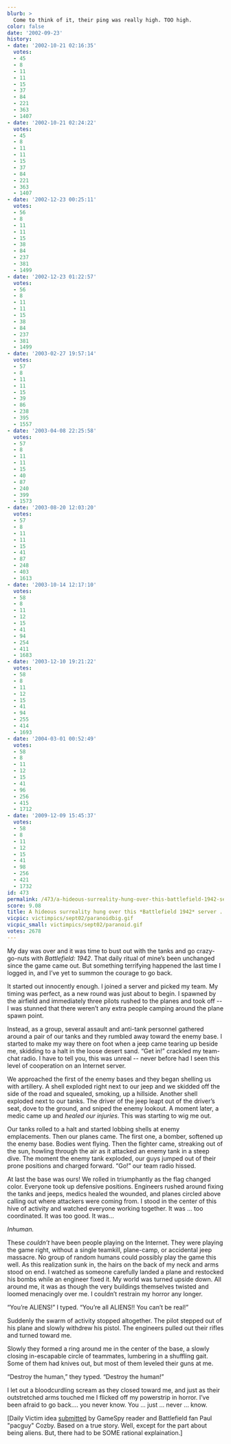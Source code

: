 ```yaml
---
blurb: >
  Come to think of it, their ping was really high. TOO high.
color: false
date: '2002-09-23'
history:
- date: '2002-10-21 02:16:35'
  votes:
  - 45
  - 8
  - 11
  - 11
  - 15
  - 37
  - 84
  - 221
  - 363
  - 1407
- date: '2002-10-21 02:24:22'
  votes:
  - 45
  - 8
  - 11
  - 11
  - 15
  - 37
  - 84
  - 221
  - 363
  - 1407
- date: '2002-12-23 00:25:11'
  votes:
  - 56
  - 8
  - 11
  - 11
  - 15
  - 38
  - 84
  - 237
  - 381
  - 1499
- date: '2002-12-23 01:22:57'
  votes:
  - 56
  - 8
  - 11
  - 11
  - 15
  - 38
  - 84
  - 237
  - 381
  - 1499
- date: '2003-02-27 19:57:14'
  votes:
  - 57
  - 8
  - 11
  - 11
  - 15
  - 39
  - 86
  - 238
  - 395
  - 1557
- date: '2003-04-08 22:25:58'
  votes:
  - 57
  - 8
  - 11
  - 11
  - 15
  - 40
  - 87
  - 240
  - 399
  - 1573
- date: '2003-08-20 12:03:20'
  votes:
  - 57
  - 8
  - 11
  - 11
  - 15
  - 41
  - 87
  - 248
  - 403
  - 1613
- date: '2003-10-14 12:17:10'
  votes:
  - 58
  - 8
  - 11
  - 12
  - 15
  - 41
  - 94
  - 254
  - 411
  - 1683
- date: '2003-12-10 19:21:22'
  votes:
  - 58
  - 8
  - 11
  - 12
  - 15
  - 41
  - 94
  - 255
  - 414
  - 1693
- date: '2004-03-01 00:52:49'
  votes:
  - 58
  - 8
  - 11
  - 12
  - 15
  - 41
  - 96
  - 256
  - 415
  - 1712
- date: '2009-12-09 15:45:37'
  votes:
  - 58
  - 8
  - 11
  - 12
  - 15
  - 41
  - 98
  - 256
  - 421
  - 1732
id: 473
permalink: /473/a-hideous-surreality-hung-over-this-battlefield-1942-server--like-a-cloud/
score: 9.08
title: A hideous surreality hung over this *Battlefield 1942* server ... like a cloud.
vicpic: victimpics/sept02/paranoidbig.gif
vicpic_small: victimpics/sept02/paranoid.gif
votes: 2678
---
```


My day was over and it was time to bust out with the tanks and go
crazy-go-nuts with *Battlefield: 1942*. That daily ritual of mine’s been
unchanged since the game came out. But something terrifying happened the
last time I logged in, and I’ve yet to summon the courage to go back.

It started out innocently enough. I joined a server and picked my team.
My timing was perfect, as a new round was just about to begin. I spawned
by the airfield and immediately three pilots rushed to the planes and
took off -- I was stunned that there weren’t any extra people camping
around the plane spawn point.

Instead, as a group, several assault and anti-tank personnel gathered
around a pair of our tanks and they rumbled away toward the enemy base.
I started to make my way there on foot when a jeep came tearing up
beside me, skidding to a halt in the loose desert sand. “Get in!”
crackled my team-chat radio. I have to tell you, this was unreal --
never before had I seen this level of cooperation on an Internet server.

We approached the first of the enemy bases and they began shelling us
with artillery. A shell exploded right next to our jeep and we skidded
off the side of the road and squealed, smoking, up a hillside. Another
shell exploded next to our tanks. The driver of the jeep leapt out of
the driver’s seat, dove to the ground, and sniped the enemy lookout. A
moment later, a medic came up and *healed our injuries*. This was
starting to wig me out.

Our tanks rolled to a halt and started lobbing shells at enemy
emplacements. Then our planes came. The first one, a bomber, softened up
the enemy base. Bodies went flying. Then the fighter came, streaking out
of the sun, howling through the air as it attacked an enemy tank in a
steep dive. The moment the enemy tank exploded, our guys jumped out of
their prone positions and charged forward. “Go!” our team radio hissed.

At last the base was ours! We rolled in triumphantly as the flag changed
color. Everyone took up defensive positions. Engineers rushed around
fixing the tanks and jeeps, medics healed the wounded, and planes
circled above calling out where attackers were coming from. I stood in
the center of this hive of activity and watched everyone working
together. It was ... too coordinated. It was too good. It was...

*Inhuman.*

These *couldn’t* have been people playing on the Internet. They were
playing the game right, without a single teamkill, plane-camp, or
accidental jeep massacre. No group of random humans could possibly play
the game this well. As this realization sunk in, the hairs on the back
of my neck and arms stood on end. I watched as someone carefully landed
a plane and restocked his bombs while an engineer fixed it. My world was
turned upside down. All around me, it was as though the very buildings
themselves twisted and loomed menacingly over me. I couldn’t restrain my
horror any longer.

“You’re ALIENS!” I typed. “You’re all ALIENS!! You can’t be real!”

Suddenly the swarm of activity stopped altogether. The pilot stepped out
of his plane and slowly withdrew his pistol. The engineers pulled out
their rifles and turned toward me.

Slowly they formed a ring around me in the center of the base, a slowly
closing in-escapable circle of teammates, lumbering in a shuffling gait.
Some of them had knives out, but most of them leveled their guns at me.

“Destroy the human,” they typed. “Destroy the human!”

I let out a bloodcurdling scream as they closed toward me, and just as
their outstretched arms touched me I flicked off my powerstrip in
horror. I’ve been afraid to go back.... you never know. You ... just ...
never ... know.

\[Daily Victim idea [submitted](mailto:feedback@gamespy.com) by GameSpy
reader and Battlefield fan Paul "pacguy" Cozby. Based on a true story.
Well, except for the part about being aliens. But, there had to be SOME
rational explaination.\]